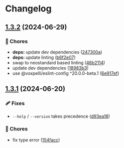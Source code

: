 # Changelog

## [1.3.2](https://github.com/voxpelli/peowly/compare/v1.3.1...v1.3.2) (2024-06-29)


### 🧹 Chores

* **deps:** update dev dependencies ([247300a](https://github.com/voxpelli/peowly/commit/247300af3154411c964b439f51d41824f365a494))
* **deps:** update linting ([b6f2e07](https://github.com/voxpelli/peowly/commit/b6f2e0730ff9bd603c238b09397133e08075a5c5))
* swap to neostandard based linting ([46b2114](https://github.com/voxpelli/peowly/commit/46b2114ee4543abc5bdbfb24fbe8c2540b024f50))
* update dev dependencies ([18983b3](https://github.com/voxpelli/peowly/commit/18983b3f49c37bff8324bb417e8d6a76bab6bb35))
* use @voxpelli/eslint-config ^20.0.0-beta.1 ([6e917ef](https://github.com/voxpelli/peowly/commit/6e917ef92a620311f4a4b07ed778f238bc1fc62e))

## [1.3.1](https://github.com/voxpelli/peowly/compare/v1.3.0...v1.3.1) (2024-06-20)


### 🩹 Fixes

* `--help` / `--version` takes precedence ([d93ea18](https://github.com/voxpelli/peowly/commit/d93ea18f7e373ad81b51878ecc87f5e5cbcb1e78))


### 🧹 Chores

* fix type error ([154facc](https://github.com/voxpelli/peowly/commit/154facc10eadf107dd4fa5c0d4eb7d00fa88ae09))
